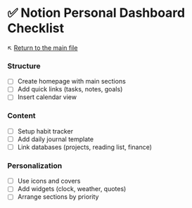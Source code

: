 # ✅ Notion Personal Dashboard Checklist

↖️ [Return to the main file](../README.md)

### Structure
- [ ] Create homepage with main sections
- [ ] Add quick links (tasks, notes, goals)
- [ ] Insert calendar view

### Content
- [ ] Setup habit tracker
- [ ] Add daily journal template
- [ ] Link databases (projects, reading list, finance)

### Personalization
- [ ] Use icons and covers
- [ ] Add widgets (clock, weather, quotes)
- [ ] Arrange sections by priority
